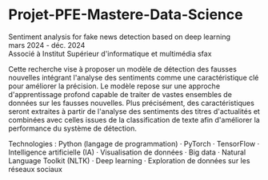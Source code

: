 # Projet-PFE-Mastere-Data-Science
Sentiment analysis for fake news detection based on deep learning                                                                
mars 2024 - déc. 2024                                                                                                                     
Associé à Institut Supérieur d'informatique et multimédia sfax                                                                                             
                                                                                                                                       
Cette recherche vise à proposer un modèle de détection des fausses nouvelles intégrant l'analyse des sentiments comme une caractéristique clé pour améliorer la précision. Le modèle repose sur une approche d'apprentissage profond capable de traiter de vastes ensembles de données sur les fausses nouvelles. Plus précisément, des caractéristiques seront extraites à partir de l'analyse des sentiments des titres d'actualités et combinées avec celles issues de la classification de texte afin d'améliorer la performance du système de détection.
                                                                                                                                          
Technologies : Python (langage de programmation) · PyTorch · TensorFlow · Intelligence artificielle (IA) · Visualisation de données · Big data · Natural Language Toolkit (NLTK) · Deep learning · Exploration de données sur les réseaux sociaux


